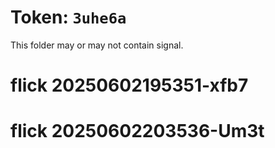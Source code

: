 # Token: `3uhe6a`

This folder may or may not contain signal.
# flick 20250602195351-xfb7
# flick 20250602203536-Um3t
